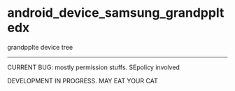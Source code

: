# android_device_samsung_grandppltedx
grandpplte device tree

-----
CURRENT BUG:
mostly permission stuffs. SEpolicy involved


DEVELOPMENT IN PROGRESS. MAY EAT YOUR CAT
